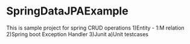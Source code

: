 # SpringDataJPAExample
This is sample project for spring CRUD operations
1)Entity - 1:M relation
2)Spring boot Exception Handler
3)Junit
  a)Unit testcases
